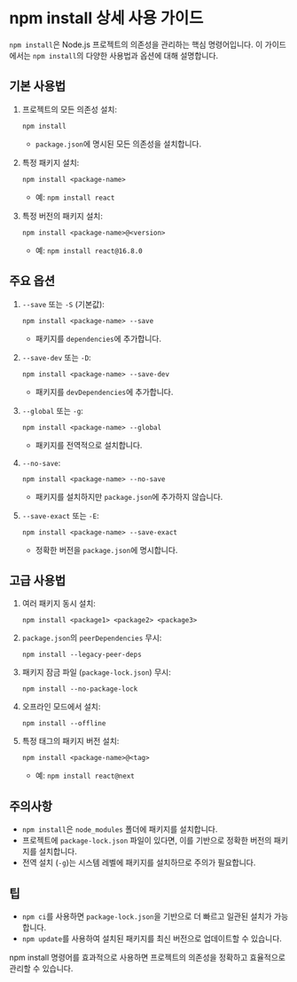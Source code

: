 # npm install 상세 사용 가이드

`npm install`은 Node.js 프로젝트의 의존성을 관리하는 핵심 명령어입니다. 이 가이드에서는 `npm install`의 다양한 사용법과 옵션에 대해 설명합니다.

## 기본 사용법

1. 프로젝트의 모든 의존성 설치:
   ```
   npm install
   ```
   - `package.json`에 명시된 모든 의존성을 설치합니다.

2. 특정 패키지 설치:
   ```
   npm install <package-name>
   ```
   - 예: `npm install react`

3. 특정 버전의 패키지 설치:
   ```
   npm install <package-name>@<version>
   ```
   - 예: `npm install react@16.8.0`

## 주요 옵션

1. `--save` 또는 `-S` (기본값):
   ```
   npm install <package-name> --save
   ```
   - 패키지를 `dependencies`에 추가합니다.

2. `--save-dev` 또는 `-D`:
   ```
   npm install <package-name> --save-dev
   ```
   - 패키지를 `devDependencies`에 추가합니다.

3. `--global` 또는 `-g`:
   ```
   npm install <package-name> --global
   ```
   - 패키지를 전역적으로 설치합니다.

4. `--no-save`:
   ```
   npm install <package-name> --no-save
   ```
   - 패키지를 설치하지만 `package.json`에 추가하지 않습니다.

5. `--save-exact` 또는 `-E`:
   ```
   npm install <package-name> --save-exact
   ```
   - 정확한 버전을 `package.json`에 명시합니다.

## 고급 사용법

1. 여러 패키지 동시 설치:
   ```
   npm install <package1> <package2> <package3>
   ```

2. `package.json`의 `peerDependencies` 무시:
   ```
   npm install --legacy-peer-deps
   ```

3. 패키지 잠금 파일 (`package-lock.json`) 무시:
   ```
   npm install --no-package-lock
   ```

4. 오프라인 모드에서 설치:
   ```
   npm install --offline
   ```

5. 특정 태그의 패키지 버전 설치:
   ```
   npm install <package-name>@<tag>
   ```
   - 예: `npm install react@next`

## 주의사항

- `npm install`은 `node_modules` 폴더에 패키지를 설치합니다.
- 프로젝트에 `package-lock.json` 파일이 있다면, 이를 기반으로 정확한 버전의 패키지를 설치합니다.
- 전역 설치 (`-g`)는 시스템 레벨에 패키지를 설치하므로 주의가 필요합니다.

## 팁

- `npm ci`를 사용하면 `package-lock.json`을 기반으로 더 빠르고 일관된 설치가 가능합니다.
- `npm update`를 사용하여 설치된 패키지를 최신 버전으로 업데이트할 수 있습니다.

npm install 명령어를 효과적으로 사용하면 프로젝트의 의존성을 정확하고 효율적으로 관리할 수 있습니다.